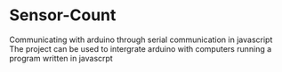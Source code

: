# Sensor-Count
Communicating with arduino through serial communication in javascript</br>
The project can be used to intergrate arduino with computers running a program written in javascrpt 
